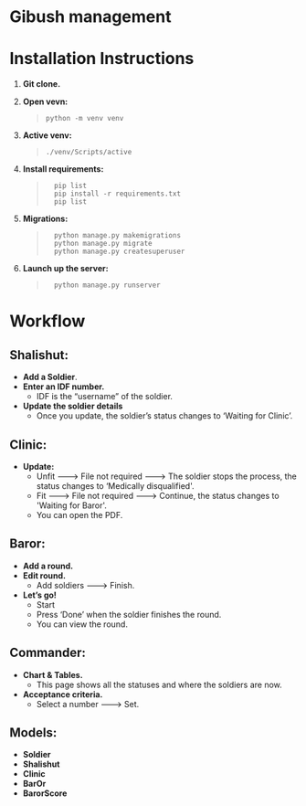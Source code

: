# Gibush management
# Installation Instructions
1. **Git clone.**
2. **Open vevn:**
	>     python -m venv venv
3. **Active venv:**
    >     ./venv/Scripts/active
5. **Install requirements:**
    >		pip list
    >		pip install -r requirements.txt
    >		pip list
 
6. **Migrations:**
    >		python manage.py makemigrations
    >		python manage.py migrate
    >		python manage.py createsuperuser
7.	**Launch up the server:** 
    >		python manage.py runserver
# Workflow
## Shalishut:
- **Add a Soldier**.
- **Enter an IDF number.**
  - IDF is the “username” of the soldier.
- **Update the soldier details**
	- Once you update, the soldier’s status changes to ‘Waiting for Clinic’.
## Clinic:
-	**Update:**
    - Unfit ---> File not required ---> The soldier stops the process, the status changes to ‘Medically disqualified'.
    - Fit ---> File not required ---> Continue, the status changes to 'Waiting for Baror'.
    - You can open the PDF.
## Baror:
-	**Add a round.**
-	**Edit round.** 
    - Add soldiers ---> Finish.
-	**Let’s go!**
    - Start
    - Press ‘Done’ when the soldier finishes the round.
    - You can view the round. 
## Commander:
-	**Chart & Tables.**
    - This page shows all the statuses and where the soldiers are now.
-	**Acceptance criteria.**
    - Select a number ---> Set.

## Models:
- **Soldier**
- **Shalishut**
- **Clinic**
- **BarOr**
- **BarorScore**


